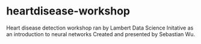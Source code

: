 # heartdisease-workshop

Heart disease detection workshop ran by Lambert Data Science Initative as an introduction to neural networks Created and presented by Sebastian Wu.
